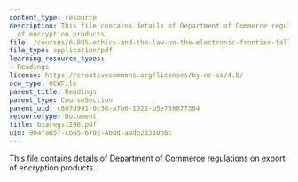 ```yaml
---
content_type: resource
description: This file contains details of Department of Commerce regulations on export
  of encryption products.
file: /courses/6-805-ethics-and-the-law-on-the-electronic-frontier-fall-2005/904fa657cb8567024bddaadb23310b8c_bxaregs1296.pdf
file_type: application/pdf
learning_resource_types:
- Readings
license: https://creativecommons.org/licenses/by-nc-sa/4.0/
ocw_type: OCWFile
parent_title: Readings
parent_type: CourseSection
parent_uid: c807d991-0c36-a7b6-1022-b5e758877384
resourcetype: Document
title: bxaregs1296.pdf
uid: 904fa657-cb85-6702-4bdd-aadb23310b8c
---
```

This file contains details of Department of Commerce regulations on export of encryption products.